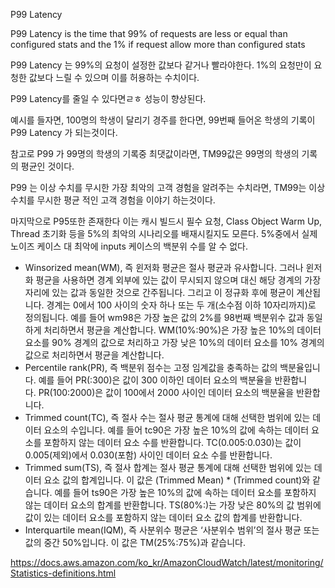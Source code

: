 P99 Latency

P99 Latency is the time that 99% of requests are less or equal than configured stats and the 1% if request allow more than configured stats

P99 Latency 는 99%의 요청이 설정한 값보다 같거나 빨라야한다. 1%의 요청만이 요청한 값보다 느릴 수 있으며 이를 허용하는 수치이다.

P99 Latency를 줄일 수 있다면ㄹㅎ 성능이 향상된다.

예시를 들자면, 100명의 학생이 달리기 경주를 한다면, 99번째 들어온 학생의 기록이 P99 Latency 가 되는것이다.

참고로 P99 가 99명의 학생의 기록중 최댓값이라면, TM99값은 99명의 학생의 기록의 평균인 것이다. 

P99 는 이상 수치를 무시한 가장 최악의 고객 경험을 알려주는 수치라면, TM99는 이상 수치를 무시한 평균 적인 고객 경험을 이야기 하는것이다.

마지막으로 P95또한 존재한다 이는 캐시 빌드시 필수 요청, Class Object Warm Up, Thread 초기화 등을 5%의 최악의 시나리오를 배재시킬지도 모른다. 5%중에서 실제 노이즈 케이스 대 최악에 inputs 케이스의 백분위 수를 알 수 없다.


* Winsorized mean(WM), 즉 윈저화 평균은 절사 평균과 유사합니다. 그러나 윈저화 평균을 사용하면 경계 외부에 있는 값이 무시되지 않으며 대신 해당 경계의 가장자리에 있는 값과 동일한 것으로 간주됩니다. 그리고 이 정규화 후에 평균이 계산됩니다. 경계는 0에서 100 사이의 숫자 하나 또는 두 개(소수점 이하 10자리까지)로 정의됩니다. 예를 들어 wm98은 가장 높은 값의 2%를 98번째 백분위수 값과 동일하게 처리하면서 평균을 계산합니다. WM(10%:90%)은 가장 높은 10%의 데이터 요소를 90% 경계의 값으로 처리하고 가장 낮은 10%의 데이터 요소를 10% 경계의 값으로 처리하면서 평균을 계산합니다.
* Percentile rank(PR), 즉 백분위 점수는 고정 임계값을 충족하는 값의 백분율입니다. 예를 들어 PR(:300)은 값이 300 이하인 데이터 요소의 백분율을 반환합니다. PR(100:2000)은 값이 100에서 2000 사이인 데이터 요소의 백분율을 반환합니다.
* Trimmed count(TC), 즉 절사 수는 절사 평균 통계에 대해 선택한 범위에 있는 데이터 요소의 수입니다. 예를 들어 tc90은 가장 높은 10%의 값에 속하는 데이터 요소를 포함하지 않는 데이터 요소 수를 반환합니다. TC(0.005:0.030)는 값이 0.005(제외)에서 0.030(포함) 사이인 데이터 요소 수를 반환합니다.
* Trimmed sum(TS), 즉 절사 합계는 절사 평균 통계에 대해 선택한 범위에 있는 데이터 요소 값의 합계입니다. 이 값은 (Trimmed Mean) * (Trimmed count)와 같습니다. 예를 들어 ts90은 가장 높은 10%의 값에 속하는 데이터 요소를 포함하지 않는 데이터 요소의 합계를 반환합니다. TS(80%:)는 가장 낮은 80%의 값 범위에 값이 있는 데이터 요소를 포함하지 않는 데이터 요소 값의 합계를 반환합니다.
* Interquartile mean(IQM), 즉 사분위수 평균은 ‘사분위수 범위’의 절사 평균 또는 값의 중간 50%입니다. 이 값은 TM(25%:75%)과 같습니다.

https://docs.aws.amazon.com/ko_kr/AmazonCloudWatch/latest/monitoring/Statistics-definitions.html

